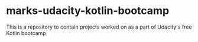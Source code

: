 # marks-udacity-kotlin-bootcamp
This is a repository to contain projects worked on as a part of Udacity's free Kotlin bootcamp
